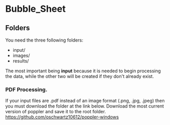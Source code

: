 # Bubble_Sheet

## Folders
You need the three following folders:
- input/
- images/
- results/

The most important being **input** because it is needed to begin processing the data, while the other two will be created if they don't already exist. 

### PDF Processing.
If your input files are .pdf instead of an image format (.png, .jpg, .jpeg) then you must download the folder at the link below. 
Download the most current version of poppler and save it to the root folder. 
https://github.com/oschwartz10612/poppler-windows
